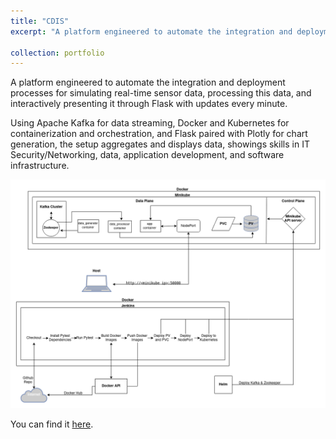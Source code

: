 ```yaml
---
title: "CDIS"
excerpt: "A platform engineered to automate the integration and deployment processes for simulating real-time sensor data, processing this data, and interactively presenting it through Flask. This project showcases my background in Software Engineering, Data, and IT while demonstrating my ability to think unconventionally and showcase my skills in future-thinking methods.<br/><img src='/images/CDIS_diagram.png' height='250px'>"

collection: portfolio
---
```




A platform engineered to automate the integration and deployment processes for simulating real-time sensor data, processing this data, and interactively presenting it through Flask with updates every minute.

Using Apache Kafka for data streaming, Docker and Kubernetes for containerization and orchestration, and Flask paired with Plotly for chart generation, the setup aggregates and displays data, showings skills in IT Security/Networking, data, application development, and software infrastructure.

![CDIS Diagram](/images/CDIS_diagram.png)

You can find it [here](https://github.com/dyang21/Continuous-Data-Integration-Deployment-System/tree/main).

